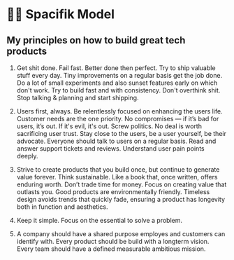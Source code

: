 # 👨‍🚀 Spacifik Model

## My principles on how to build great tech products

1. Get shit done. Fail fast. Better done then perfect. Try to ship valuable stuff every day. Tiny improvements on a regular basis get the job done. Do a lot of small experiments and also sunset features early on which don't work. Try to build fast and with consistency. Don't overthink shit. Stop talking & planning and start shipping.

2. Users first, always. Be relentlessly focused on enhancing the users life. Customer needs are the one priority. No compromises — if it’s bad for users, it’s out. If it's evil, it's out. Screw politics. No deal is worth sacrificing user trust. Stay close to the users, be a user yourself, be their advocate. Everyone should talk to users on a regular basis. Read and answer support tickets and reviews. Understand user pain points deeply.

3. Strive to create products that you build once, but continue to generate value forever. Think sustainable. Like a book that, once written, offers enduring worth. Don’t trade time for money. Focus on creating value that outlasts you. Good products are environmentally friendly. Timeless design avoids trends that quickly fade, ensuring a product has longevity both in function and aesthetics.

4. Keep it simple. Focus on the essential to solve a problem.

5. A company should have a shared purpose employes and customers can identify with. Every product should be build with a longterm vision. Every team should have a defined measurable ambitious mission.
